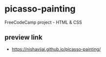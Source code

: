 # picasso-painting
 FreeCodeCamp project - HTML & CSS

## preview link
- https://nishavijai.github.io/picasso-painting/
